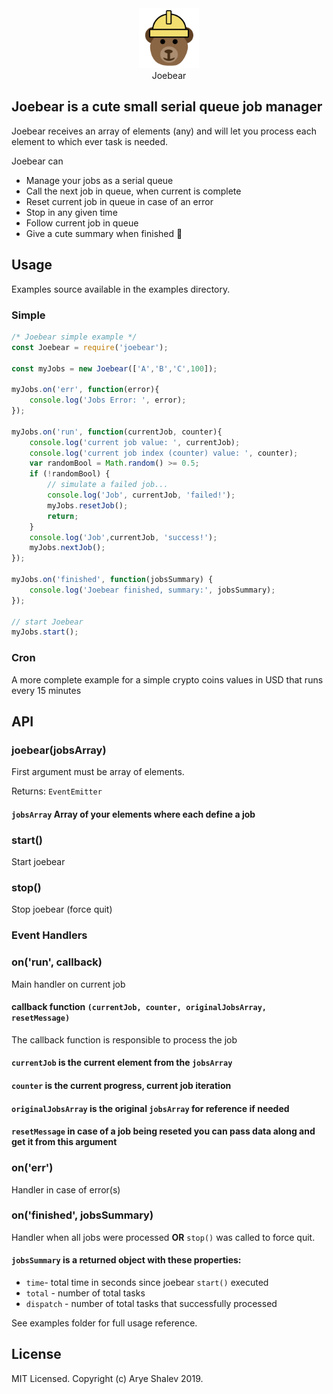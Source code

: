 <div align="center"><img src="joebear.png" height="96"></div>
<div align="center">Joebear</div>

## Joebear is a cute small serial queue job manager
Joebear receives an array of elements (any) and will let you process each element to which ever task is needed.

Joebear can
* Manage your jobs as a serial queue
* Call the next job in queue, when current is complete
* Reset current job in queue in case of an error
* Stop in any given time
* Follow current job in queue
* Give a cute summary when finished 🐻

## Usage
Examples source available in the examples directory.

### Simple

```js
/* Joebear simple example */
const Joebear = require('joebear');

const myJobs = new Joebear(['A','B','C',100]);

myJobs.on('err', function(error){
    console.log('Jobs Error: ', error);
});

myJobs.on('run', function(currentJob, counter){
    console.log('current job value: ', currentJob);
    console.log('current job index (counter) value: ', counter);
    var randomBool = Math.random() >= 0.5;
    if (!randomBool) {
        // simulate a failed job...
        console.log('Job', currentJob, 'failed!');
        myJobs.resetJob();
        return;
    }
    console.log('Job',currentJob, 'success!');
    myJobs.nextJob();
});

myJobs.on('finished', function(jobsSummary) {
    console.log('Joebear finished, summary:', jobsSummary);
});

// start Joebear
myJobs.start();

```
### Cron
A more complete example for a simple crypto coins values in USD that runs every 15 minutes

## API
### **joebear(jobsArray)**
First argument must be array of elements. 

Returns: `EventEmitter`

#### `jobsArray` Array of your elements where each define a job

### start()
Start joebear

### stop()
Stop joebear (force quit)

### **Event Handlers**

### on('run', callback)
Main handler on current job

#### callback function `(currentJob, counter, originalJobsArray, resetMessage)`
The callback function is responsible to process the job

#### `currentJob` is the current element from the `jobsArray`
#### `counter` is the current progress, current job iteration
#### `originalJobsArray` is the original `jobsArray` for reference if needed
#### `resetMessage` in case of a job being reseted you can pass data along and get it from this argument

### on('err')
Handler in case of error(s)

### on('finished', jobsSummary)
Handler when all jobs were processed **OR** `stop()` was called to force quit.

#### `jobsSummary` is a returned object with these properties:
* `time`- total time in seconds since joebear `start()` executed
* `total` - number of total tasks
* `dispatch` - number of total tasks that successfully processed 

See examples folder for full usage reference.

## License
MIT Licensed. Copyright (c) Arye Shalev 2019.
